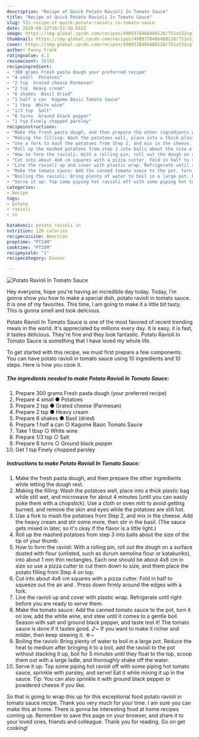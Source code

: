 ```yaml
---
description: "Recipe of Quick Potato Ravioli In Tomato Sauce"
title: "Recipe of Quick Potato Ravioli In Tomato Sauce"
slug: 551-recipe-of-quick-potato-ravioli-in-tomato-sauce
date: 2020-08-22T16:53:58.652Z
image: https://img-global.cpcdn.com/recipes/4909378466480128/751x532cq70/potato-ravioli-in-tomato-sauce-recipe-main-photo.jpg
thumbnail: https://img-global.cpcdn.com/recipes/4909378466480128/751x532cq70/potato-ravioli-in-tomato-sauce-recipe-main-photo.jpg
cover: https://img-global.cpcdn.com/recipes/4909378466480128/751x532cq70/potato-ravioli-in-tomato-sauce-recipe-main-photo.jpg
author: Fanny Frank
ratingvalue: 4.1
reviewcount: 36192
recipeingredient:
- "300 grams Fresh pasta dough your preferred recipe"
- "4 small  Potatoes"
- "2 tsp  Grated cheese Parmesan"
- "2 tsp  Heavy cream"
- "6 shakes  Basil dried"
- "1 half a can  Kagome Basic Tomato Sauce"
- "1 tbsp  White wine"
- "1/3 tsp  Salt"
- "6 turns  Ground black pepper"
- "1 tsp Finely chopped parsley"
recipeinstructions:
- "Make the fresh pasta dough, and then prepare the other ingredients while letting the dough rest."
- "Making the filling: Wash the potatoes well, place into a thick plastic bag while still wet, and microwave for about 4 minutes (until you can easily poke them with a chopstick). Use a cloth or oven mitt to avoid getting burned, and remove the skin and eyes while the potatoes are still hot."
- "Use a fork to mash the potatoes from Step 2, and mix in the cheese. Add the heavy cream and stir some more, then stir in the basil. (The sauce gets mixed in later, so it&#39;s okay if the flavor is a little light.)"
- "Roll up the mashed potatoes from step 3 into balls about the size of the tip of your thumb."
- "How to form the ravioli: With a rolling pin, roll out the dough on a surface dusted with flour (unlisted, such as durum semolina flour or katakuriko), into about 1 mm thin rectangles. Each one should be about 4x8 cm in size so use a pizza cutter to cut them down to size, and them place the potato filling from Step 4 on top."
- "Cut into about 4x8 cm squares with a pizza cutter. Fold in half to squeeze out the air and . Press down firmly around the edges with a fork."
- "Line the ravioli up and cover with plastic wrap. Refrigerate until right before you are ready to serve them."
- "Make the tomato sauce: Add the canned tomato sauce to the pot, turn it on low, add the white wine, and stew until it comes to a gentle boil. Season with salt and ground black pepper, and taste test it! The tomato sauce is done if it tastes good. ♪~ If you want to make it richer and milder, then keep stewing it. ☆~"
- "Boiling the ravioli: Bring plenty of water to boil in a large pot. Reduce the heat to medium after bringing it to a boil, add the ravioli to the pot without stacking it up, boil for 5 minutes until they float to the top, scoop them out with a large ladle, and thoroughly shake off the water."
- "Serve it up: Top some piping hot ravioli off with some piping hot tomato sauce, sprinkle with parsley, and serve! Eat it while mixing it up in the sauce. Tip: You can also sprinkle it with ground black pepper or powdered cheese if you like."
categories:
- Recipe
tags:
- potato
- ravioli
- in

katakunci: potato ravioli in 
nutrition: 126 calories
recipecuisine: American
preptime: "PT14M"
cooktime: "PT35M"
recipeyield: "1"
recipecategory: Dinner

---
```



![Potato Ravioli In Tomato Sauce](https://img-global.cpcdn.com/recipes/4909378466480128/751x532cq70/potato-ravioli-in-tomato-sauce-recipe-main-photo.jpg)

Hey everyone, hope you're having an incredible day today. Today, I'm gonna show you how to make a special dish, potato ravioli in tomato sauce. It is one of my favorites. This time, I am going to make it a little bit tasty. This is gonna smell and look delicious.



Potato Ravioli In Tomato Sauce is one of the most favored of recent trending meals in the world. It's appreciated by millions every day. It is easy, it is fast, it tastes delicious. They're fine and they look fantastic. Potato Ravioli In Tomato Sauce is something that I have loved my whole life.


To get started with this recipe, we must first prepare a few components. You can have potato ravioli in tomato sauce using 10 ingredients and 10 steps. Here is how you cook it.

<!--inarticleads1-->

##### The ingredients needed to make Potato Ravioli In Tomato Sauce:

1. Prepare 300 grams Fresh pasta dough (your preferred recipe)
1. Prepare 4 small ● Potatoes
1. Prepare 2 tsp ● Grated cheese (Parmesan)
1. Prepare 2 tsp ● Heavy cream
1. Prepare 6 shakes ● Basil (dried)
1. Prepare 1 half a can ○ Kagome Basic Tomato Sauce
1. Take 1 tbsp ○ White wine
1. Prepare 1/3 tsp ○ Salt
1. Prepare 6 turns ○ Ground black pepper
1. Get 1 tsp Finely chopped parsley




<!--inarticleads2-->

##### Instructions to make Potato Ravioli In Tomato Sauce:

1. Make the fresh pasta dough, and then prepare the other ingredients while letting the dough rest.
1. Making the filling: Wash the potatoes well, place into a thick plastic bag while still wet, and microwave for about 4 minutes (until you can easily poke them with a chopstick). Use a cloth or oven mitt to avoid getting burned, and remove the skin and eyes while the potatoes are still hot.
1. Use a fork to mash the potatoes from Step 2, and mix in the cheese. Add the heavy cream and stir some more, then stir in the basil. (The sauce gets mixed in later, so it&#39;s okay if the flavor is a little light.)
1. Roll up the mashed potatoes from step 3 into balls about the size of the tip of your thumb.
1. How to form the ravioli: With a rolling pin, roll out the dough on a surface dusted with flour (unlisted, such as durum semolina flour or katakuriko), into about 1 mm thin rectangles. Each one should be about 4x8 cm in size so use a pizza cutter to cut them down to size, and them place the potato filling from Step 4 on top.
1. Cut into about 4x8 cm squares with a pizza cutter. Fold in half to squeeze out the air and . Press down firmly around the edges with a fork.
1. Line the ravioli up and cover with plastic wrap. Refrigerate until right before you are ready to serve them.
1. Make the tomato sauce: Add the canned tomato sauce to the pot, turn it on low, add the white wine, and stew until it comes to a gentle boil. Season with salt and ground black pepper, and taste test it! The tomato sauce is done if it tastes good. ♪~ If you want to make it richer and milder, then keep stewing it. ☆~
1. Boiling the ravioli: Bring plenty of water to boil in a large pot. Reduce the heat to medium after bringing it to a boil, add the ravioli to the pot without stacking it up, boil for 5 minutes until they float to the top, scoop them out with a large ladle, and thoroughly shake off the water.
1. Serve it up: Top some piping hot ravioli off with some piping hot tomato sauce, sprinkle with parsley, and serve! Eat it while mixing it up in the sauce. Tip: You can also sprinkle it with ground black pepper or powdered cheese if you like.




So that is going to wrap this up for this exceptional food potato ravioli in tomato sauce recipe. Thank you very much for your time. I am sure you can make this at home. There is gonna be interesting food at home recipes coming up. Remember to save this page on your browser, and share it to your loved ones, friends and colleague. Thank you for reading. Go on get cooking!
